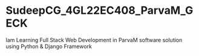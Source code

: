 # SudeepCG_4GL22EC408_ParvaM_GECK
Iam Learning Full Stack Web Development in ParvaM software solution using  Python &amp; Django Framework
